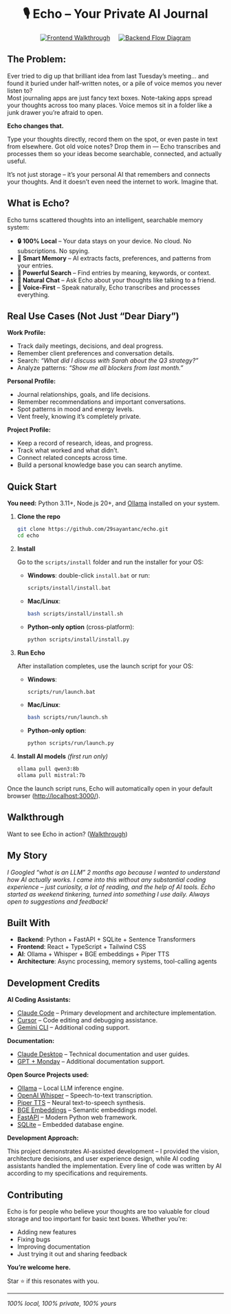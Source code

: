 <div align="center">

# 🎙️ Echo – Your Private AI Journal

[![Frontend Walkthrough](https://img.shields.io/badge/Frontend%20Walkthrough-blue?style=for-the-badge)](https://github.com/29sayantanc/Echo/blob/main/Documentation/Walkthrough/echo_frontend_walkthrough_updated.md)
&nbsp;&nbsp;&nbsp;
[![Backend Flow Diagram](https://img.shields.io/badge/Backend%20Flow%20Diagram-brightgreen?style=for-the-badge)](https://29sayantanc.github.io/Echo/)

</div>


## The Problem: 

Ever tried to dig up that brilliant idea from last Tuesday’s meeting… and found it buried under half-written notes, or a pile of voice memos you never listen to?  
Most journaling apps are just fancy text boxes. Note-taking apps spread your thoughts across too many places. Voice memos sit in a folder like a junk drawer you’re afraid to open.

**Echo changes that.**  

Type your thoughts directly, record them on the spot, or even paste in text from elsewhere. Got old voice notes? Drop them in — Echo transcribes and processes them so your ideas become searchable, connected, and actually useful.

It’s not just storage – it’s your personal AI that remembers and connects your thoughts. And it doesn’t even need the internet to work. Imagine that.

## What is Echo?

Echo turns scattered thoughts into an intelligent, searchable memory system:

- **🔒 100% Local** – Your data stays on your device. No cloud. No subscriptions. No spying.
- **🧠 Smart Memory** – AI extracts facts, preferences, and patterns from your entries.
- **🎯 Powerful Search** – Find entries by meaning, keywords, or context.
- **💬 Natural Chat** – Ask Echo about your thoughts like talking to a friend.
- **🎤 Voice-First** – Speak naturally, Echo transcribes and processes everything.

## Real Use Cases (Not Just “Dear Diary”)

**Work Profile:**
- Track daily meetings, decisions, and deal progress.
- Remember client preferences and conversation details.  
- Search: *“What did I discuss with Sarah about the Q3 strategy?”*
- Analyze patterns: *“Show me all blockers from last month.”*

**Personal Profile:**
- Journal relationships, goals, and life decisions.
- Remember recommendations and important conversations.
- Spot patterns in mood and energy levels.
- Vent freely, knowing it’s completely private.

**Project Profile:**
- Keep a record of research, ideas, and progress.
- Track what worked and what didn’t.
- Connect related concepts across time.
- Build a personal knowledge base you can search anytime.

## Quick Start

**You need:** Python 3.11+, Node.js 20+, and [Ollama](https://ollama.ai) installed on your system.

1. **Clone the repo**  

    ```bash
    git clone https://github.com/29sayantanc/echo.git
    cd echo
    ```

2. **Install**  

   Go to the `scripts/install` folder and run the installer for your OS:  

   - **Windows**: double-click `install.bat` or run:  

     ```bash
     scripts/install/install.bat
     ```
   - **Mac/Linux**:  

     ```bash
     bash scripts/install/install.sh
     ```
   - **Python-only option** (cross-platform):  

     ```bash
     python scripts/install/install.py
     ```

3. **Run Echo**  

   After installation completes, use the launch script for your OS:  

   - **Windows**:  

     ```bash
     scripts/run/launch.bat
     ```
   - **Mac/Linux**:  

     ```bash
     bash scripts/run/launch.sh
     ```
   - **Python-only option**:  

     ```bash
     python scripts/run/launch.py
     ```

4. **Install AI models** *(first run only)*  

    ```bash
    ollama pull qwen3:8b
    ollama pull mistral:7b
    ```

Once the launch script runs, Echo will automatically open in your default browser ([http://localhost:3000/](http://localhost:3000/)).

## Walkthrough

Want to see Echo in action? ([Walkthrough](https://github.com/29sayantanc/Echo/blob/main/Documentation/Walkthrough/echo_frontend_walkthrough_updated.md))

## My Story

*I Googled “what is an LLM” 2 months ago because I wanted to understand how AI actually works. I came into this without any substantial coding experience – just curiosity, a lot of reading, and the help of AI tools. Echo started as weekend tinkering, turned into something I use daily. Always open to suggestions and feedback!*

## Built With

- **Backend**: Python + FastAPI + SQLite + Sentence Transformers
- **Frontend**: React + TypeScript + Tailwind CSS  
- **AI**: Ollama + Whisper + BGE embeddings + Piper TTS
- **Architecture**: Async processing, memory systems, tool-calling agents

## Development Credits

**AI Coding Assistants:**
- [Claude Code](https://claude.ai/code) – Primary development and architecture implementation.
- [Cursor](https://cursor.sh/) – Code editing and debugging assistance.  
- [Gemini CLI](https://github.com/google/generative-ai-cli) – Additional coding support.

**Documentation:**
- [Claude Desktop](https://claude.ai/) – Technical documentation and user guides.
- [GPT + Monday](https://openai.com/) – Additional documentation support.

**Open Source Projects used:**
- [Ollama](https://ollama.ai/) – Local LLM inference engine.
- [OpenAI Whisper](https://github.com/openai/whisper) – Speech-to-text transcription.
- [Piper TTS](https://github.com/OHF-Voice/piper1-gpl) – Neural text-to-speech synthesis.
- [BGE Embeddings](https://huggingface.co/BAAI/bge-small-en-v1.5) – Semantic embeddings model.
- [FastAPI](https://fastapi.tiangolo.com/) – Modern Python web framework.
- [SQLite](https://sqlite.org/) – Embedded database engine.

**Development Approach:**

This project demonstrates AI-assisted development – I provided the vision, architecture decisions, and user experience design, while AI coding assistants handled the implementation. Every line of code was written by AI according to my specifications and requirements.

## Contributing

Echo is for people who believe your thoughts are too valuable for cloud storage and too important for basic text boxes. Whether you’re:

- Adding new features
- Fixing bugs  
- Improving documentation
- Just trying it out and sharing feedback

**You’re welcome here.** 

Star ⭐ if this resonates with you.

---

*100% local, 100% private, 100% yours*
